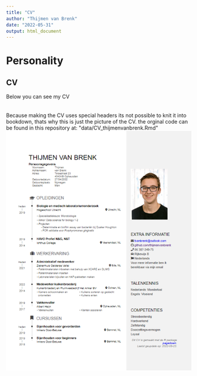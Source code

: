 ```yaml
---
title: "CV"
author: "Thijmen van Brenk"
date: "2022-05-31"
output: html_document
---
```

# Personality

## CV
Below you can see my CV       
<br>        
Because making the CV uses special headers its not possible to knit it into bookdown, thats why this is just the picture of the CV. the orginal code can be found in this repository at: "data/CV_thijmenvanbrenk.Rmd"
![](data/CV_thijmenvanbrenk.png)
